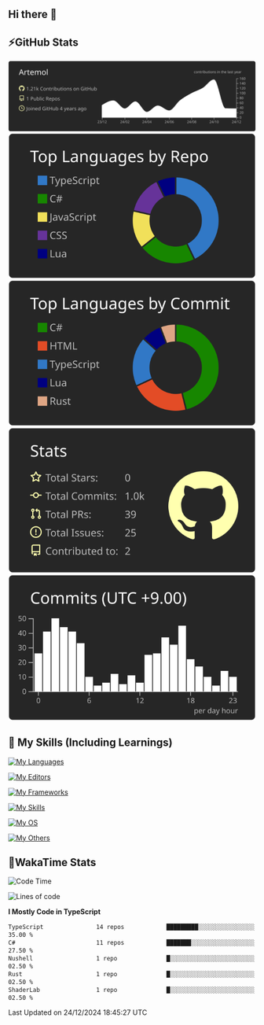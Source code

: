 ## Hi there 👋
<!--
**Artemol/Artemol** is a ✨ _special_ ✨ repository because its `README.md` (this file) appears on your GitHub profile.

Here are some ideas to get you started:

- 🔭 I’m currently working on ...
- 🌱 I’m currently learning ...
- 👯 I’m looking to collaborate on ...
- 🤔 I’m looking for help with ...
- 💬 Ask me about ...
- 📫 How to reach me: ...
- 😄 Pronouns: ...
- ⚡ Fun fact: ...
-->

## ⚡GitHub Stats
[![](https://raw.githubusercontent.com/Artemol/Artemol/main/profile-summary-card-output/apprentice/0-profile-details.svg)](https://github.com/vn7n24fzkq/github-profile-summary-cards)
[![](https://raw.githubusercontent.com/Artemol/Artemol/main/profile-summary-card-output/apprentice/1-repos-per-language.svg)](https://github.com/vn7n24fzkq/github-profile-summary-cards) [![](https://raw.githubusercontent.com/Artemol/Artemol/main/profile-summary-card-output/apprentice/2-most-commit-language.svg)](https://github.com/vn7n24fzkq/github-profile-summary-cards)
[![](https://raw.githubusercontent.com/Artemol/Artemol/main/profile-summary-card-output/apprentice/3-stats.svg)](https://github.com/vn7n24fzkq/github-profile-summary-cards) [![](https://raw.githubusercontent.com/Artemol/Artemol/main/profile-summary-card-output/apprentice/4-productive-time.svg)](https://github.com/vn7n24fzkq/github-profile-summary-cards)

## 🌱 My Skills (Including Learnings)

<!--
### Languages
-->
[![My Languages](https://skillicons.dev/icons?i=ts,py,cs,dotnet,rust,go,c,matlab,css)](https://skillicons.dev)

<!--
### Editors
-->
[![My Editors](https://skillicons.dev/icons?i=vscode,neovim,vim,visualstudio,idea)](https://skillicons.dev)

<!--
### Frameworks
-->
[![My Frameworks](https://skillicons.dev/icons?i=react,nestjs,vite,tailwind,tauri,electron,remix,nextjs,fastapi)](https://skillicons.dev)

<!--
### Tools
-->
[![My Skills](https://skillicons.dev/icons?i=git,nodejs,docker,unity,postman,bun,discord,cloudflare,bash,prometheus,grafana,obsidian)](https://skillicons.dev)

<!--
### OS
-->
[![My OS](https://skillicons.dev/icons?i=windows,ubuntu)](https://skillicons.dev)

<!--
### Others
-->
[![My Others](https://skillicons.dev/icons?i=github,raspberrypi,gcp)](https://skillicons.dev)

## 💬WakaTime Stats
<!--START_SECTION:waka-->
![Code Time](http://img.shields.io/badge/Code%20Time-375%20hrs%2047%20mins-blue)

![Lines of code](https://img.shields.io/badge/From%20Hello%20World%20I%27ve%20Written-12.0%20million%20lines%20of%20code-blue)

**I Mostly Code in TypeScript** 

```text
TypeScript               14 repos            █████████░░░░░░░░░░░░░░░░   35.00 % 
C#                       11 repos            ███████░░░░░░░░░░░░░░░░░░   27.50 % 
Nushell                  1 repo              █░░░░░░░░░░░░░░░░░░░░░░░░   02.50 % 
Rust                     1 repo              █░░░░░░░░░░░░░░░░░░░░░░░░   02.50 % 
ShaderLab                1 repo              █░░░░░░░░░░░░░░░░░░░░░░░░   02.50 % 
```




 Last Updated on 24/12/2024 18:45:27 UTC
<!--END_SECTION:waka-->
